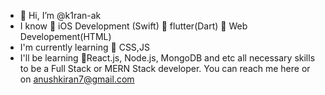 - 👋 Hi, I’m @k1ran-ak
- I know 
🌟 iOS Development (Swift)
🌟 flutter(Dart)
🌟 Web Developement(HTML)
- I'm currently learning 
🌟 CSS,JS
- I'll be learning 
🌟React.js, Node.js, MongoDB and etc all necessary skills to be a Full Stack or MERN Stack developer.
You can reach me here or on anushkiran7@gmail.com 
<!---
k1ran-ak/k1ran-ak is a ✨ special ✨ repository because its `README.md` (this file) appears on your GitHub profile.
You can click the Preview link to take a look at your changes.
--->
